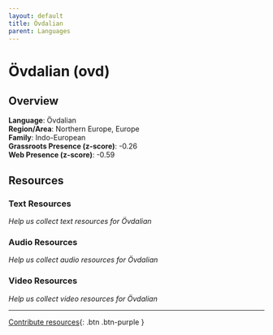 ```yaml
---
layout: default
title: Övdalian
parent: Languages
---
```


# Övdalian (ovd)

## Overview

**Language**: Övdalian  
**Region/Area**: Northern Europe, Europe  
**Family**: Indo-European  
**Grassroots Presence (z-score)**: -0.26  
**Web Presence (z-score)**: -0.59  

## Resources

### Text Resources
*Help us collect text resources for Övdalian*

### Audio Resources
*Help us collect audio resources for Övdalian*

### Video Resources
*Help us collect video resources for Övdalian*

---

[Contribute resources](https://forms.office.com/e/1SfLJx3u1r){: .btn .btn-purple }
